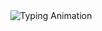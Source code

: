 <div align="center">
  <img src="https://readme-typing-svg.demolab.com?font=Fira+Code&weight=700&size=26&duration=2000&pause=1000&color=00FFF7&background=0A0E2700&center=true&vCenter=true&multiline=true&repeat=true&width=800&height=120&lines=Basic+Codes." alt="Typing Animation" />
</div>
